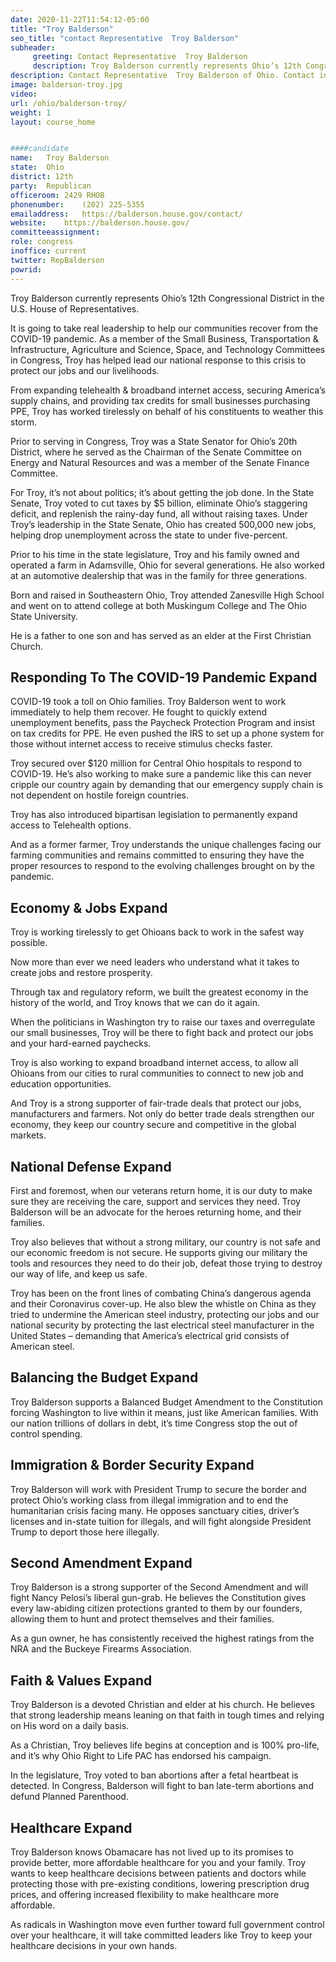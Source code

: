 ```yaml
---
date: 2020-11-22T11:54:12-05:00
title: "Troy Balderson"
seo_title: "contact Representative  Troy Balderson"
subheader:
     greeting: Contact Representative  Troy Balderson 
     description: Troy Balderson currently represents Ohio’s 12th Congressional District in the U.S. House of Representatives.
description: Contact Representative  Troy Balderson of Ohio. Contact information for Troy Balderson includes email address, phone number, and mailing address.
image: balderson-troy.jpg
video: 
url: /ohio/balderson-troy/
weight: 1
layout: course_home


####candidate
name:	Troy Balderson
state:	Ohio
district: 12th
party:	Republican
officeroom:	2429 RHOB
phonenumber:	(202) 225-5355
emailaddress:	https://balderson.house.gov/contact/
website:	https://balderson.house.gov/
committeeassignment: 
role: congress
inoffice: current
twitter: RepBalderson
powrid: 
---
```


Troy Balderson currently represents Ohio’s 12th Congressional District in the U.S. House of Representatives.

It is going to take real leadership to help our communities recover from the COVID-19 pandemic. As a member of the Small Business, Transportation & Infrastructure, Agriculture and Science, Space, and Technology Committees in Congress, Troy has helped lead our national response to this crisis to protect our jobs and our livelihoods.

From expanding telehealth & broadband internet access, securing America’s supply chains, and providing tax credits for small businesses purchasing PPE, Troy has worked tirelessly on behalf of his constituents to weather this storm.

Prior to serving in Congress, Troy was a State Senator for Ohio’s 20th District, where he served as the Chairman of the Senate Committee on Energy and Natural Resources and was a member of the Senate Finance Committee.

For Troy, it’s not about politics; it’s about getting the job done. In the State Senate, Troy voted to cut taxes by $5 billion, eliminate Ohio’s staggering deficit, and replenish the rainy-day fund, all without raising taxes. Under Troy’s leadership in the State Senate, Ohio has created 500,000 new jobs, helping drop unemployment across the state to under five-percent.

Prior to his time in the state legislature, Troy and his family owned and operated a farm in Adamsville, Ohio for several generations. He also worked at an automotive dealership that was in the family for three generations.

Born and raised in Southeastern Ohio, Troy attended Zanesville High School and went on to attend college at both Muskingum College and The Ohio State University.

He is a father to one son and has served as an elder at the First Christian Church.

## Responding To The COVID-19 Pandemic	Expand
COVID-19 took a toll on Ohio families. Troy Balderson went to work immediately to help them recover. He fought to quickly extend unemployment benefits, pass the Paycheck Protection Program and insist on tax credits for PPE. He even pushed the IRS to set up a phone system for those without internet access to receive stimulus checks faster.

Troy secured over $120 million for Central Ohio hospitals to respond to COVID-19. He’s also working to make sure a pandemic like this can never cripple our country again by demanding that our emergency supply chain is not dependent on hostile foreign countries.

Troy has also introduced bipartisan legislation to permanently expand access to Telehealth options.

And as a former farmer, Troy understands the unique challenges facing our farming communities and remains committed to ensuring they have the proper resources to respond to the evolving challenges brought on by the pandemic.

## Economy & Jobs	Expand
Troy is working tirelessly to get Ohioans back to work in the safest way possible.

Now more than ever we need leaders who understand what it takes to create jobs and restore prosperity.

Through tax and regulatory reform, we built the greatest economy in the history of the world, and Troy knows that we can do it again.

When the politicians in Washington try to raise our taxes and overregulate our small businesses, Troy will be there to fight back and protect our jobs and your hard-earned paychecks.

Troy is also working to expand broadband internet access, to allow all Ohioans from our cities to rural communities to connect to new job and education opportunities.

And Troy is a strong supporter of fair-trade deals that protect our jobs, manufacturers and farmers. Not only do better trade deals strengthen our economy, they keep our country secure and competitive in the global markets.

## National Defense	Expand
First and foremost, when our veterans return home, it is our duty to make sure they are receiving the care, support and services they need. Troy Balderson will be an advocate for the heroes returning home, and their families.

Troy also believes that without a strong military, our country is not safe and our economic freedom is not secure. He supports giving our military the tools and resources they need to do their job, defeat those trying to destroy our way of life, and keep us safe.

Troy has been on the front lines of combating China’s dangerous agenda and their Coronavirus cover-up. He also blew the whistle on China as they tried to undermine the American steel industry, protecting our jobs and our national security by protecting the last electrical steel manufacturer in the United States – demanding that America’s electrical grid consists of American steel.

## Balancing the Budget	Expand
Troy Balderson supports a Balanced Budget Amendment to the Constitution forcing Washington to live within it means, just like American families. With our nation trillions of dollars in debt, it’s time Congress stop the out of control spending.

## Immigration & Border Security	Expand
Troy Balderson will work with President Trump to secure the border and protect Ohio’s working class from illegal immigration and to end the humanitarian crisis facing many. He opposes sanctuary cities, driver’s licenses and in-state tuition for illegals, and will fight alongside President Trump to deport those here illegally.

## Second Amendment	Expand
Troy Balderson is a strong supporter of the Second Amendment and will fight Nancy Pelosi’s liberal gun-grab. He believes the Constitution gives every law-abiding citizen protections granted to them by our founders, allowing them to hunt and protect themselves and their families.

As a gun owner, he has consistently received the highest ratings from the NRA and the Buckeye Firearms Association.

## Faith & Values	Expand
Troy Balderson is a devoted Christian and elder at his church. He believes that strong leadership means leaning on that faith in tough times and relying on His word on a daily basis.

As a Christian, Troy believes life begins at conception and is 100% pro-life, and it’s why Ohio Right to Life PAC has endorsed his campaign.

In the legislature, Troy voted to ban abortions after a fetal heartbeat is detected. In Congress, Balderson will fight to ban late-term abortions and defund Planned Parenthood.

## Healthcare	Expand
Troy Balderson knows Obamacare has not lived up to its promises to provide better, more affordable healthcare for you and your family. Troy wants to keep healthcare decisions between patients and doctors while protecting those with pre-existing conditions, lowering prescription drug prices, and offering increased flexibility to make healthcare more affordable.

As radicals in Washington move even further toward full government control over your healthcare, it will take committed leaders like Troy to keep your healthcare decisions in your own hands.